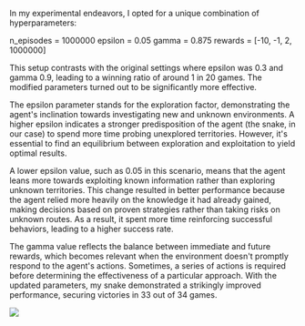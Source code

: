 In my experimental endeavors, I opted for a unique combination of hyperparameters:

n_episodes = 1000000
epsilon = 0.05
gamma = 0.875
rewards = [-10, -1, 2, 1000000]

This setup contrasts with the original settings where epsilon was 0.3 and gamma 0.9, leading to a winning ratio of around 1 in 20 games. The modified parameters turned out to be significantly more effective.

The epsilon parameter stands for the exploration factor, demonstrating the agent's inclination towards investigating new and unknown environments. A higher epsilon indicates a stronger predisposition of the agent (the snake, in our case) to spend more time probing unexplored territories. However, it's essential to find an equilibrium between exploration and exploitation to yield optimal results.

A lower epsilon value, such as 0.05 in this scenario, means that the agent leans more towards exploiting known information rather than exploring unknown territories. This change resulted in better performance because the agent relied more heavily on the knowledge it had already gained, making decisions based on proven strategies rather than taking risks on unknown routes. As a result, it spent more time reinforcing successful behaviors, leading to a higher success rate.

The gamma value reflects the balance between immediate and future rewards, which becomes relevant when the environment doesn't promptly respond to the agent's actions. Sometimes, a series of actions is required before determining the effectiveness of a particular approach. With the updated parameters, my snake demonstrated a strikingly improved performance, securing victories in 33 out of 34 games.

<p>
  <img src='https://github.com/qchen4/EE399A/blob/3307d39df3328e15102a46663d7c554d176725f4/HW7/Screenshot%202023-06-02%20at%2011.41.22%20AM.png'>
</p>
